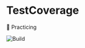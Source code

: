 # TestCoverage
:running: Practicing


![Build](https://travis-ci.org/alissonzampietro/TestCoverage.svg?branch=master)
